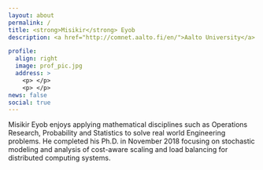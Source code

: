 ```yaml
---
layout: about
permalink: /
title: <strong>Misikir</strong> Eyob
description: <a href="http://comnet.aalto.fi/en/">Aalto University</a> 

profile:
  align: right
  image: prof_pic.jpg
  address: >
    <p> </p>
    <p> </p>
news: false
social: true
---
```


Misikir Eyob enjoys applying mathematical disciplines such as Operations Research,
Probability and Statistics to solve real world Engineering problems. He completed 
his Ph.D. in November 2018 focusing on stochastic modeling and analysis of 
cost-aware scaling and load balancing for distributed computing systems.
